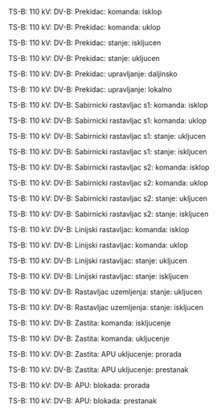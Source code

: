 TS-B: 110 kV: DV-B: Prekidac: komanda: isklop

TS-B: 110 kV: DV-B: Prekidac: komanda: uklop

TS-B: 110 kV: DV-B: Prekidac: stanje: iskljucen

TS-B: 110 kV: DV-B: Prekidac: stanje: ukljucen

TS-B: 110 kV: DV-B: Prekidac: upravljanje: daljinsko

TS-B: 110 kV: DV-B: Prekidac: upravljanje: lokalno


TS-B: 110 kV: DV-B: Sabirnicki rastavljac s1: komanda: isklop

TS-B: 110 kV: DV-B: Sabirnicki rastavljac s1: komanda: uklop

TS-B: 110 kV: DV-B: Sabirnicki rastavljac s1: stanje: ukljucen

TS-B: 110 kV: DV-B: Sabirnicki rastavljac s1: stanje: iskljucen


TS-B: 110 kV: DV-B: Sabirnicki rastavljac s2: komanda: isklop

TS-B: 110 kV: DV-B: Sabirnicki rastavljac s2: komanda: uklop

TS-B: 110 kV: DV-B: Sabirnicki rastavljac s2: stanje: ukljucen

TS-B: 110 kV: DV-B: Sabirnicki rastavljac s2: stanje: iskljucen


TS-B: 110 kV: DV-B: Linijski rastavljac: komanda: isklop

TS-B: 110 kV: DV-B: Linijski rastavljac: komanda: uklop

TS-B: 110 kV: DV-B: Linijski rastavljac: stanje: ukljucen

TS-B: 110 kV: DV-B: Linijski rastavljac: stanje: iskljucen


TS-B: 110 kV: DV-B: Rastavljac uzemljenja: stanje: ukljucen

TS-B: 110 kV: DV-B: Rastavljac uzemljenja: stanje: iskljucen


TS-B: 110 kV: DV-B: Zastita: komanda: iskljucenje

TS-B: 110 kV: DV-B: Zastita: komanda: ukljucenje

TS-B: 110 kV: DV-B: Zastita: APU ukljucenje: prorada

TS-B: 110 kV: DV-B: Zastita: APU ukljucenje: prestanak


TS-B: 110 kV: DV-B: APU: blokada: prorada

TS-B: 110 kV: DV-B: APU: blokada: prestanak
